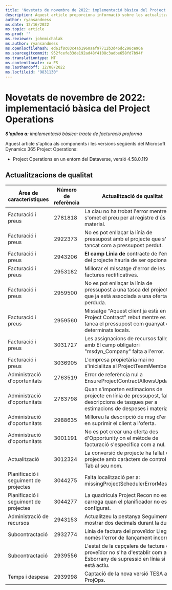 ```yaml
---
title: 'Novetats de novembre de 2022: implementació bàsica del Project Operations'
description: Aquest article proporciona informació sobre les actualitzacions de qualitat disponibles a la versió de novembre de 2022 de la implementació del Microsoft Dynamics 365 Project Operations lite.
author: ryansandness
ms.date: 12/16/2022
ms.topic: article
ms.prod: ''
ms.reviewer: johnmichalak
ms.author: ryansandness
ms.openlocfilehash: ed61f8c03c4ab1960aaf97712b3d46dc298ce96a
ms.sourcegitcommit: 952fcefe33de192ad48f4108c3adbe658fd7b94f
ms.translationtype: MT
ms.contentlocale: ca-ES
ms.lasthandoff: 12/08/2022
ms.locfileid: "9831130"
---
```

# <a name="whats-new-november-2022---project-operations-lite-deployment"></a>Novetats de novembre de 2022: implementació bàsica del Project Operations

_**S'aplica a:** implementació bàsica: tracte de facturació proforma_

Aquest article s'aplica als components i les versions següents del Microsoft Dynamics 365 Project Operations:

- Project Operations en un entorn del Dataverse, versió 4.58.0.119


## <a name="quality-updates"></a>Actualitzacions de qualitat

| Àrea de característiques | Número de referència | Actualització de qualitat |
| --- | --- | --- |
| Facturació i preus | 2781818 | La clau no ha trobat l'error mentre s'omet el preu per al registre d'ús de material. |
| Facturació i preus | 2922373 | No es pot enllaçar la línia de pressupost amb el projecte que s'ha tancat com a pressupost perdut. |
| Facturació i preus | 2943206 | **El camp Línia de** contracte de l'entitat del projecte hauria de ser opcional. |
| Facturació i preus | 2953182 | Millorar el missatge d'error de les factures rectificatives.|
| Facturació i preus | 2959500 | No es pot enllaçar la línia de pressupost a una tasca del projecte que ja està associada a una oferta perduda.|
| Facturació i preus | 2959560 | Missatge "Aquest client ja està en el Project Contract" rebut mentre es tanca el pressupost com guanyat en determinats locals. |
| Facturació i preus | 3031727 | Les assignacions de recursos fallen amb El camp obligatori "msdyn_Company" falta a l'error. |
| Facturació i preus | 3036905 | L'empresa propietària mai no s'inicialitza al ProjectTeamMember. |
| Administració d'oportunitats | 2763519 | Error de referència nul a EnsureProjectContractAllowsUpdates. |
| Administració d'oportunitats | 2783798 | Quan s'importen estimacions de projecte en línia de pressupost, falten descripcions de tasques per a estimacions de despeses i materials.|
| Administració d'oportunitats | 2988635 | Milloreu la descripció de msg d'error en suprimir el client a l'oferta. |
| Administració d'oportunitats | 3001191 | No es pot crear una oferta des d'Opportunity on el mètode de facturació s'especifica com a nul. |
| Actualització | 3012324 | La conversió de projecte ha fallat en un projecte amb caràcters de control com Tab al seu nom. || Planificació i seguiment de projectes | 2790384 | El temps d'espera pendent d'OperacióSet és massa curt. |
| Planificació i seguiment de projectes | 3044275 | Falta localització per a: missingProjectSchedulerErrorMessage. |
| Planificació i seguiment de projectes | 3044277 | La quadrícula Project Recon no es carrega quan el planificador no està configurat.|
| Administració de recursos | 2943153 | Actualitzeu la pestanya Seguiment per mostrar dos decimals durant la durada.|
| Subcontractació | 2932774 | Línia de factura del proveïdor Llegiu només l'error de llançament incorrecte. |
| Subcontractació | 2939556 | L'estat de la capçalera de factura de proveïdor no s'ha d'establir com a Esborrany de supressió en línia si no està actiu. |
| Temps i despesa | 2939998 | Captació de la nova versió TESA a ProjOps. |
